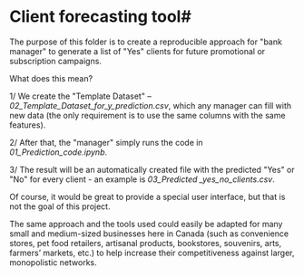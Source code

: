 # Client forecasting tool#

The purpose of this folder is to create a reproducible approach for "bank manager" to generate a list of "Yes" clients for future promotional or subscription campaigns.

What does this mean?

1/ We create the "Template Dataset" – *02_Template_Dataset_for_y_prediction.csv*, which any manager can fill with new data (the only requirement is to use the same columns with the same features).

2/ After that, the "manager" simply runs the code in *01_Prediction_code.ipynb*.

3/ The result will be an automatically created file with the predicted "Yes" or "No" for every client - an example is *03_Predicted _yes_no_clients.csv*.

Of course, it would be great to provide a special user interface, but that is not the goal of this project.

The same approach and the tools used could easily be adapted for many small and medium-sized businesses here in Canada (such as convenience stores, pet food retailers, artisanal products, bookstores, souvenirs, arts, farmers’ markets, etc.) to help increase their competitiveness against larger, monopolistic networks.